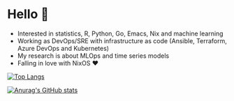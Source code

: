 # Hello 👋

- Interested in statistics, R, Python, Go, Emacs, Nix and machine learning
- Working as DevOps/SRE with infrastructure as code (Ansible, Terraform, Azure DevOps and Kubernetes)
- My research is about MLOps and time series models
- Falling in love with NixOS ❤️

[![Top Langs](https://github-readme-stats.vercel.app/api/top-langs/?username=phrmendes&hide=html&show_icons=true&theme=transparent&layout=compact)](https://github.com/anuraghazra/github-readme-stats)

[![Anurag's GitHub stats](https://github-readme-stats.vercel.app/api?username=phrmendes&show_icons=true&&theme=transparent&layout=compact)](https://github.com/anuraghazra/github-readme-stats)

